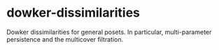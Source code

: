 # dowker-dissimilarities
Dowker dissimilarities for general posets. In particular, multi-parameter persistence and the multicover filtration.
